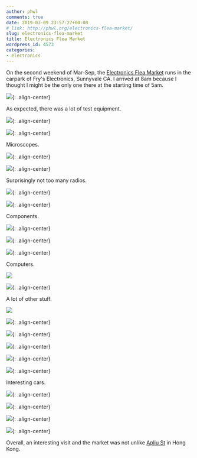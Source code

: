 ```yaml
---
author: phwl
comments: true
date: 2019-03-09 23:57:27+00:00
# link: http://phwl.org/electronics-flea-market/
slug: electronics-flea-market
title: Electronics Flea Market
wordpress_id: 4573
categories:
- electronics
---
```





On the second weekend of Mar-Sep, the [Electronics Flea Market](https://www.electronicsfleamarket.com/) runs in the carpark of Fry's Electronics, Sunnyvale CA. I arrived at 8am because I thought I might be the only one there at the starting time of 5am.





![](/assets/images/2019/03/IMG_0335.jpg){: .align-center}



<!-- more -->





As expected, there was a lot of test equipment.





![](/assets/images/2019/03/IMG_0308.jpg){: .align-center}



![](/assets/images/2019/03/IMG_0324.jpg){: .align-center}





Microscopes.





![](/assets/images/2019/03/IMG_0348.jpg){: .align-center}



![](/assets/images/2019/03/IMG_0332.jpg){: .align-center}





Surprisingly not too many radios.





![](/assets/images/2019/03/IMG_0315.jpg){: .align-center}



![](/assets/images/2019/03/IMG_0341.jpg){: .align-center}





Components.





![](/assets/images/2019/03/IMG_0309.jpg){: .align-center}



![](/assets/images/2019/03/IMG_0296.jpg){: .align-center}



![](/assets/images/2019/03/IMG_0337.jpg){: .align-center}





Computers.





![](/assets/images/2019/03/IMG_0301.jpg)



![](/assets/images/2019/03/IMG_0317.jpg){: .align-center}





A lot of other stuff.





![](/assets/images/2019/03/IMG_0338-1.jpg)



![](/assets/images/2019/03/IMG_0311.jpg){: .align-center}



![](/assets/images/2019/03/IMG_0339.jpg){: .align-center}



![](/assets/images/2019/03/IMG_0342.jpg){: .align-center}



![](/assets/images/2019/03/IMG_0316.jpg){: .align-center}



![](/assets/images/2019/03/IMG_0322.jpg){: .align-center}





Interesting cars.





![](/assets/images/2019/03/IMG_0353.jpg){: .align-center}



![](/assets/images/2019/03/IMG_0355.jpg){: .align-center}



![](/assets/images/2019/03/IMG_0346.jpg){: .align-center}



![](/assets/images/2019/03/IMG_0340.jpg){: .align-center}





Overall, an interesting visit and the market was not unlike [Apliu St](http://www.discoverhongkong.com/us/shop/where-to-shop/street-markets-and-shopping-streets/apliu-street-flea-market.jsp) in Hong Kong.



